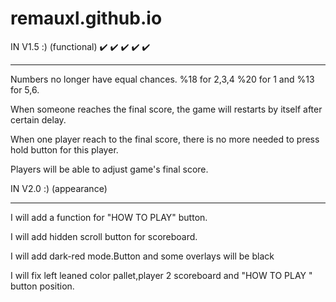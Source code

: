 # remauxl.github.io

IN V1.5 :) (functional) ✔️ ✔️ ✔️ ✔️ ✔️ 
****************************************************************************
Numbers no longer have equal chances. %18 for 2,3,4  %20 for 1 and %13 for 5,6.

When someone reaches the final score, the game will restarts by itself after certain delay.

When one player reach to the final score, there is no more needed to press hold button for this player.

Players will be able to adjust game's final score.


IN V2.0 :)   (appearance)	
****************************************************************************
I will add a function for "HOW TO PLAY" button. 

I will add hidden scroll button for scoreboard.

I will add dark-red mode.Button and some overlays will be black

I will fix left leaned color pallet,player 2 scoreboard and "HOW TO PLAY " button position.
